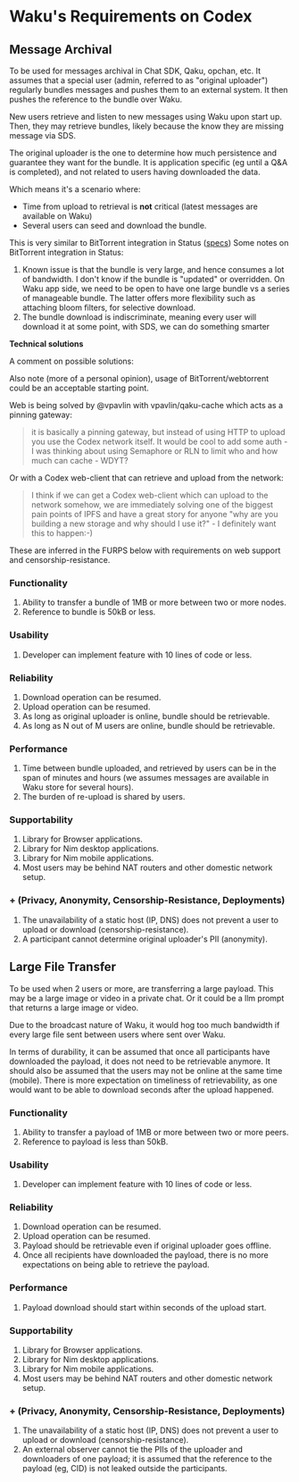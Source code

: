 # Waku's Requirements on Codex

## Message Archival

To be used for messages archival in Chat SDK, Qaku, opchan, etc.
It assumes that a special user (admin, referred to as "original uploader") regularly bundles messages and pushes them to an external system.
It then pushes the reference to the bundle over Waku.

New users retrieve and listen to new messages using Waku upon start up.
Then, they may retrieve bundles, likely because the know they are missing message via SDS.

The original uploader is the one to determine how much persistence and guarantee they want for the bundle.
It is application specific (eg until a Q&A is completed), and not related to users having downloaded the data. 

Which means it's a scenario where:

- Time from upload to retrieval is **not** critical (latest messages are available on Waku)
- Several users can seed and download the bundle.

This is very similar to BitTorrent integration in Status ([specs](https://github.com/vacp2p/rfc-index/blob/main/status/61/community-history-service.md))
Some notes on BitTorrent integration in Status:

1. Known issue is that the bundle is very large, and hence consumes a lot of bandwidth. I don't know if the bundle is "updated" or overridden.
   On Waku app side, we need to be open to have one large bundle vs a series of manageable bundle. The latter offers more flexibility such as attaching bloom filters,
   for selective download.
2. The bundle download is indiscriminate, meaning every user will download it at some point, with SDS, we can do something smarter

**Technical solutions**

A comment on possible solutions:

Also note (more of a personal opinion), usage of BitTorrent/webtorrent could be an acceptable starting point.

Web is being solved by @vpavlin with vpavlin/qaku-cache which acts as a pinning gateway:

> it is basically a pinning gateway, but instead of using HTTP to upload you use the Codex network itself.
> It would be cool to add some auth - I was thinking about using Semaphore or RLN to limit who and how much can cache - WDYT?

Or with a Codex web-client that can retrieve and upload from the network:

> I think if we can get a Codex web-client which can upload to the network somehow, we are immediately
> solving one of the biggest pain points of IPFS and have a great story for anyone "why are you building a new storage
> and why should I use it?" - I definitely want this to happen:-)

These are inferred in the FURPS below with requirements on web support and censorship-resistance.

### Functionality

1. Ability to transfer a bundle of 1MB or more between two or more nodes.
2. Reference to bundle is 50kB or less.

### Usability

1. Developer can implement feature with 10 lines of code or less.

### Reliability

1. Download operation can be resumed.
2. Upload operation can be resumed.
3. As long as original uploader is online, bundle should be retrievable.
4. As long as N out of M users are online, bundle should be retrievable.

### Performance

1. Time between bundle uploaded, and retrieved by users can be in the span of minutes and hours (we assumes messages are available in Waku store for several hours).
2. The burden of re-upload is shared by users.

### Supportability

1. Library for Browser applications.
2. Library for Nim desktop applications.
3. Library for Nim mobile applications.
4. Most users may be behind NAT routers and other domestic network setup.

### + (Privacy, Anonymity, Censorship-Resistance, Deployments)

1. The unavailability of a static host (IP, DNS) does not prevent a user to upload or download (censorship-resistance).
2. A participant cannot determine original uploader's PII (anonymity).

## Large File Transfer

To be used when 2 users or more, are transferring a large payload. This may be a large image or video in a private chat.
Or it could be a llm prompt that returns a large image or video.

Due to the broadcast nature of Waku, it would hog too much bandwidth if every large file sent between users where sent over Waku.

In terms of durability, it can be assumed that once all participants have downloaded the payload, it does not need to be retrievable anymore.
It should also be assumed that the users may not be online at the same time (mobile).
There is more expectation on timeliness of retrievability, as one would want to be able to download seconds after the upload happened.

### Functionality

1. Ability to transfer a payload of 1MB or more between two or more peers.
2. Reference to payload is less than 50kB.

### Usability

1. Developer can implement feature with 10 lines of code or less.

### Reliability

1. Download operation can be resumed.
2. Upload operation can be resumed.
3. Payload should be retrievable even if original uploader goes offline.
4. Once all recipients have downloaded the payload, there is no more expectations on being able to retrieve the payload.

### Performance

1. Payload download should start within seconds of the upload start.

### Supportability

1. Library for Browser applications.
2. Library for Nim desktop applications.
3. Library for Nim mobile applications.
4. Most users may be behind NAT routers and other domestic network setup.

### + (Privacy, Anonymity, Censorship-Resistance, Deployments)

1. The unavailability of a static host (IP, DNS) does not prevent a user to upload or download (censorship-resistance).
2. An external observer cannot tie the PIIs of the uploader and downloaders of one payload;
   it is assumed that the reference to the payload (eg, CID) is not leaked outside the participants.